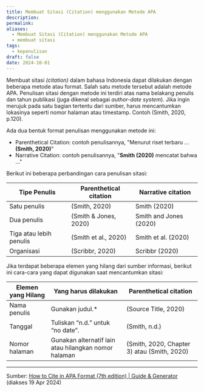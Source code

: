 ```yaml
---
title: Membuat Sitasi (Citation) menggunakan Metode APA
description: 
permalink: 
aliases:
  - Membuat Sitasi (Citation) menggunakan Metode APA
  - membuat sitasi
tags:
  - kepenulisan
draft: false
date: 2024-10-01
---
```

Membuat sitasi *(citation)* dalam bahasa Indonesia dapat dilakukan dengan beberapa metode atau format. Salah satu metode tersebut adalah metode APA. Penulisan sitasi dengan metode ini terdiri atas nama belakang penulis dan tahun publikasi (juga dikenal sebagai *author-date system*). Jika ingin merujuk pada satu bagian tertentu dari sumber, harus mencantumkan lokasinya seperti nomor halaman atau timestamp. Contoh (Smith, 2020, p.120).

Ada dua bentuk format penulisan menggunakan metode ini:
- Parenthetical Citation: contoh penulisannya, "Menurut riset terbaru ... **(Smith, 2020)**"
- Narrative Citation: contoh penulisannya, "**Smith (2020)** mencatat bahwa ..."

Berikut ini beberapa perbandingan cara penulisan sitasi:

| Tipe Penulis           | Parenthetical citation | Narrative citation     |
| --------------------- | ---------------------- | ---------------------- |
| Satu penulis            | (Smith, 2020)          | Smith (2020)           |
| Dua penulis           | (Smith & Jones, 2020)  | Smith and Jones (2020) |
| Tiga atau lebih penulis | (Smith et al., 2020)   | Smith et al. (2020)    |
| Organisasi          | (Scribbr, 2020)        | Scribbr (2020)                |


Jika terdapat beberapa elemen yang hilang dari sumber informasi, berikut ini cara-cara yang dapat digunakan saat mencantumkan sitasi:

| Elemen yang Hilang | Yang harus dilakukan                                 | Parenthetical citation                      |
| ------------------ | ---------------------------------------------------- | ------------------------------------------- |
| Nama penulis       | Gunakan judul.*                                      | (Source Title, 2020)                        |
| Tanggal            | Tuliskan “n.d.” untuk “no date”.                     | (Smith, n.d.)                               |
| Nomor halaman      | Gunakan alternatif lain atau hilangkan nomor halaman | (Smith, 2020, Chapter 3) atau (Smith, 2020) |

---
Sumber: [How to Cite in APA Format (7th edition) | Guide & Generator](https://www.scribbr.com/category/apa-style/) (diakses 19 Apr 2024)
